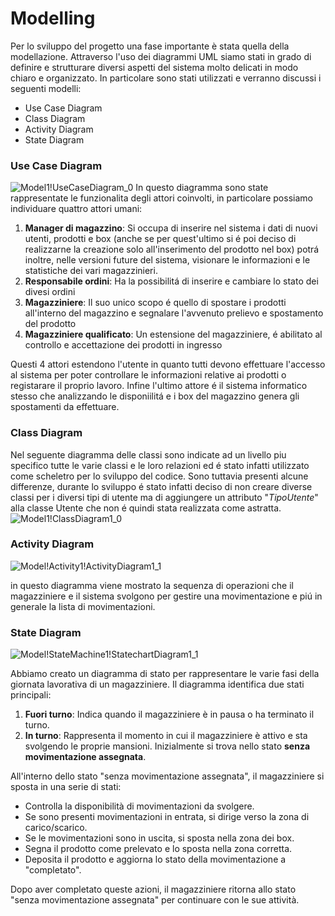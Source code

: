 # Modelling
Per lo sviluppo del progetto una fase importante è stata quella della modellazione. Attraverso l'uso dei diagrammi UML siamo stati in grado di definire e strutturare diversi aspetti del sistema molto delicati in modo chiaro e organizzato. In particolare sono stati utilizzati e verranno discussi i seguenti modelli:

- Use Case Diagram
- Class Diagram
- Activity Diagram
- State Diagram

### Use Case Diagram
![Model1!UseCaseDiagram_0](https://github.com/JohnnyLAmpAz/smartmag/assets/127232421/40117929-5dcb-4867-8fde-250b93e77888)
In questo diagramma sono state rappresentate le funzionalita degli attori coinvolti, in particolare possiamo individuare quattro attori umani:
1. **Manager di magazzino**:
Si occupa di inserire nel sistema i dati di nuovi utenti, prodotti e box (anche se per quest'ultimo si é poi deciso di realizzarne la creazione solo all'inserimento del prodotto nel box) potrá inoltre, nelle versioni future del sistema,  visionare le informazioni e le statistiche dei vari magazzinieri.
2. **Responsabile ordini**:
Ha la possibilitá di inserire e cambiare lo stato dei divesi ordini
3. **Magazziniere**:
Il suo unico scopo é quello di spostare i prodotti all'interno del magazzino e segnalare l'avvenuto prelievo e spostamento del prodotto
4. **Magazziniere qualificato**:
Un estensione del magazziniere, é abilitato al controllo e accettazione dei prodotti in ingresso

Questi 4 attori estendono l'utente in quanto tutti devono effettuare l'accesso al sistema per poter controllare le informazioni relative ai prodotti o registarare il proprio lavoro. 
Infine l'ultimo attore é il sistema informatico stesso che analizzando le disponiilitá e i box del magazzino genera gli spostamenti da effettuare.

### Class Diagram
Nel seguente diagramma delle classi sono indicate ad un livello piu specifico tutte le varie classi e le loro relazioni ed é stato infatti utilizzato come scheletro per lo sviluppo del codice. 
Sono tuttavia presenti alcune differenze, durante lo sviluppo é stato infatti deciso di non creare diverse classi per i diversi tipi di utente ma di aggiungere un attributo "*TipoUtente*" alla classe Utente che non é quindi stata realizzata come astratta. 
![Model1!ClassDiagram1_0](https://github.com/JohnnyLAmpAz/smartmag/assets/127232421/1d8c85e0-ff25-475f-915d-d0cc8e26ddba)
### Activity Diagram
![Model!Activity1!ActivityDiagram1_1](https://github.com/JohnnyLAmpAz/smartmag/assets/127232421/678f62ad-78ab-4495-91ce-b42e327c288d)

in questo diagramma viene mostrato la sequenza di operazioni che il magazziniere e il sistema svolgono per gestire una movimentazione e piú in generale la lista di movimentazioni.

### State Diagram

![Model!StateMachine1!StatechartDiagram1_1](https://github.com/JohnnyLAmpAz/smartmag/assets/127232421/02273cec-7260-4b11-be29-b474a19c3feb)


Abbiamo creato un diagramma di stato per rappresentare le varie fasi della giornata lavorativa di un magazziniere. Il diagramma identifica due stati principali:

1. **Fuori turno**: Indica quando il magazziniere è in pausa o ha terminato il turno.
2. **In turno**: Rappresenta il momento in cui il magazziniere è attivo e sta svolgendo le proprie mansioni. Inizialmente si trova nello stato **senza movimentazione assegnata**.

All'interno dello stato "senza movimentazione assegnata", il magazziniere si sposta in una serie di stati:

- Controlla la disponibilità di movimentazioni da svolgere.
- Se sono presenti movimentazioni in entrata, si dirige verso la zona di carico/scarico.
- Se le movimentazioni sono in uscita, si sposta nella zona dei box.
- Segna il prodotto come prelevato e lo sposta nella zona corretta.
- Deposita il prodotto e aggiorna lo stato della movimentazione a "completato".

Dopo aver completato queste azioni, il magazziniere ritorna allo stato "senza movimentazione assegnata" per continuare con le sue attività.

 
